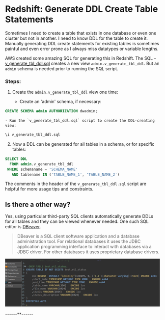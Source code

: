 # Redshift: Generate DDL Create Table Statements

Sometimes I need to create a table that exists in one database or even one cluster but not in another. I need to know DDL for the table to create it. Manually generating DDL create statements for existing tables is sometimes painful and even error prone as I always miss datatypes or variable lengths.

AWS created some amazing SQL for generating this in Redshift. The SQL - [v_generate_tbl_ddl.sql](https://github.com/awslabs/amazon-redshift-utils/blob/master/src/AdminViews/v_generate_tbl_ddl.sql) creates a new view `admin.v_generate_tbl_ddl`. But an `admin` schema is needed prior to running the SQL script.

### Steps: 

1. Create the `admin.v_generate_tbl_ddl` view one time:

    - Create an 'admin' schema, if necessary:
  ```sql
  CREATE SCHEMA admin AUTHORIZATION dwadmin;
  ```

    - Run the `v_generate_tbl_ddl.sql` script to create the DDL-creating view:
  ```sql
  \i v_generate_tbl_ddl.sql
  ```

2. Now a DDL can be generated for all tables in a schema, or for specific tables:
```sql
SELECT DDL
  FROM admin.v_generate_tbl_ddl
 WHERE schemaname = 'SCHEMA_NAME'
   AND tablename IN ('TABLE_NAME_1', 'TABLE_NAME_2')
```

The comments in the header of the `v_generate_tbl_ddl.sql` 
script are helpful for more usage tips and constraints.


## Is there a other way?

Yes, using particular third-party SQL clients automatically generate DDLs for all tables and they can be viewed whenever needed. One such SQL editor is [DBeaver](https://dbeaver.io/). 

> DBeaver is a SQL client software application and a database administration tool. For relational databases it uses the JDBC application programming interface to interact with databases via a JDBC driver. For other databases it uses proprietary database drivers.

![](/img/dbeaver_ddl.png)


------**------
